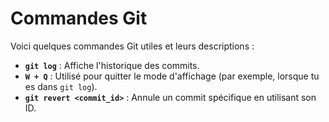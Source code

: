 # Commandes Git

Voici quelques commandes Git utiles et leurs descriptions :

- **`git log`** : Affiche l'historique des commits.
- **`W + Q`** : Utilisé pour quitter le mode d'affichage (par exemple, lorsque tu es dans `git log`).
- **`git revert <commit_id>`** : Annule un commit spécifique en utilisant son ID.

